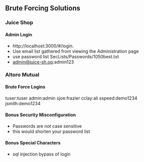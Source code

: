 ## Brute Forcing Solutions
### Juice Shop
#### Admin Login
* http://localhost:3000/#/login.
* Use email list gathered from viewing the Administration page
* use password list SecLists/Passwords/1050best.txt
* admin@juice-sh.op:admin123



### Altoro Mutual
#### Brute Force Logins
tuser:tuser
admin:admin
sjoe:frazier
cclay:ali
sspeed:demo1234
jsmith:demo1234


#### Bonus Security Misconfiguration
* Passwords are not case sensitive
* this would shorten your password list
#### Bonus Special Characters
* sql injection bypass of login
